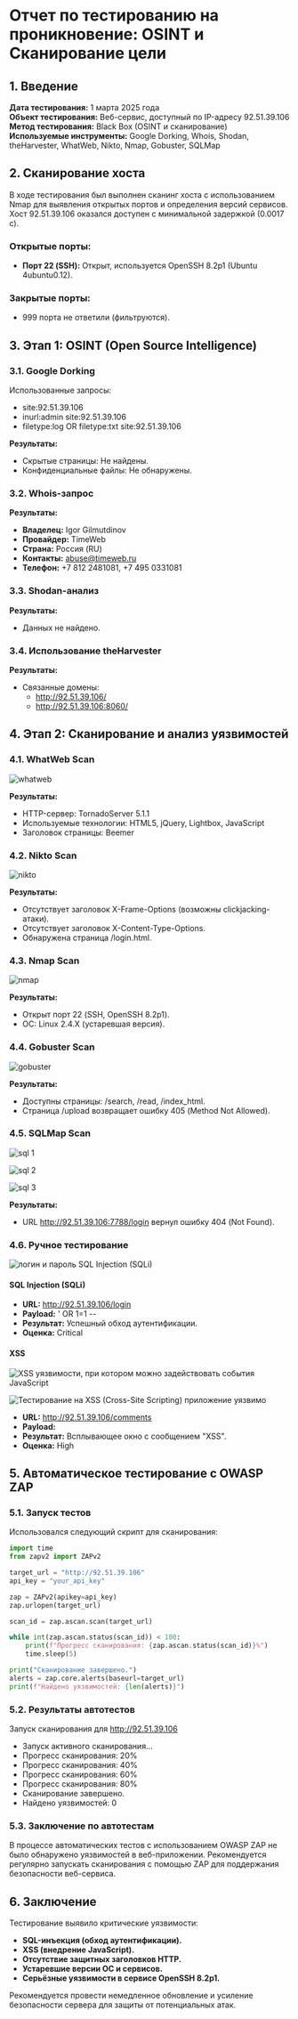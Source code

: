 # Отчет по тестированию на проникновение: OSINT и Сканирование цели

## 1. Введение
**Дата тестирования:** 1 марта 2025 года  
**Объект тестирования:** Веб-сервис, доступный по IP-адресу 92.51.39.106  
**Метод тестирования:** Black Box (OSINT и сканирование)  
**Используемые инструменты:** Google Dorking, Whois, Shodan, theHarvester, WhatWeb, Nikto, Nmap, Gobuster, SQLMap  

## 2. Сканирование хоста
В ходе тестирования был выполнен сканинг хоста с использованием Nmap для выявления открытых портов и определения версий сервисов. Хост 92.51.39.106 оказался доступен с минимальной задержкой (0.0017 с).

### Открытые порты:
- **Порт 22 (SSH):** Открыт, используется OpenSSH 8.2p1 (Ubuntu 4ubuntu0.12).

### Закрытые порты:
- 999 порта не ответили (фильтруются).

## 3. Этап 1: OSINT (Open Source Intelligence)

### 3.1. Google Dorking
Использованные запросы:
- site:92.51.39.106
- inurl:admin site:92.51.39.106
- filetype:log OR filetype:txt site:92.51.39.106

**Результаты:**
- Скрытые страницы: Не найдены.
- Конфиденциальные файлы: Не обнаружены.

### 3.2. Whois-запрос
**Результаты:**
- **Владелец:** Igor Gilmutdinov
- **Провайдер:** TimeWeb
- **Страна:** Россия (RU)
- **Контакты:** abuse@timeweb.ru
- **Телефон:** +7 812 2481081, +7 495 0331081

### 3.3. Shodan-анализ
**Результаты:**
- Данных не найдено.

### 3.4. Использование theHarvester
**Результаты:**
- Связанные домены:
  - http://92.51.39.106/
  - http://92.51.39.106:8060/

## 4. Этап 2: Сканирование и анализ уязвимостей

### 4.1. WhatWeb Scan

![whatweb](https://github.com/user-attachments/assets/8ea323cb-6f05-4a46-922c-e1ac7eae7a4e)


**Результаты:**
- HTTP-сервер: TornadoServer 5.1.1
- Используемые технологии: HTML5, jQuery, Lightbox, JavaScript
- Заголовок страницы: Beemer

### 4.2. Nikto Scan

![nikto](https://github.com/user-attachments/assets/16f18aa3-3ae3-450e-8a95-30bfd4390db2)


**Результаты:**
- Отсутствует заголовок X-Frame-Options (возможны clickjacking-атаки).
- Отсутствует заголовок X-Content-Type-Options.
- Обнаружена страница /login.html.

### 4.3. Nmap Scan

![nmap](https://github.com/user-attachments/assets/54a1ea9a-4fca-4731-9fc4-5059f1d84d00)


**Результаты:**
- Открыт порт 22 (SSH, OpenSSH 8.2p1).
- ОС: Linux 2.4.X (устаревшая версия).

### 4.4. Gobuster Scan

![gobuster](https://github.com/user-attachments/assets/cdc5a983-61be-45d5-9cd5-030d52cbe9ed)


**Результаты:**
- Доступны страницы: /search, /read, /index_html.
- Страница /upload возвращает ошибку 405 (Method Not Allowed).

### 4.5. SQLMap Scan

![sql 1](https://github.com/user-attachments/assets/2e7d8417-212a-4820-b487-b49dc19201d3)

![sql 2](https://github.com/user-attachments/assets/4b18c0d2-a954-4279-8eac-59e74907dcd8)

![sql 3](https://github.com/user-attachments/assets/ee6a93f4-a8f2-4da6-8dcc-a6e51d34ee55)


**Результаты:**
- URL http://92.51.39.106:7788/login вернул ошибку 404 (Not Found).

### 4.6. Ручное тестирование

![логин и пароль SQL Injection (SQLi)](https://github.com/user-attachments/assets/2bc6d15a-a74e-4a32-b246-190d49582911)


#### SQL Injection (SQLi)
- **URL:** http://92.51.39.106/login
- **Payload:** ' OR 1=1 --
- **Результат:** Успешный обход аутентификации.
- **Оценка:** Critical

#### XSS

![XSS уязвимости, при котором можно задействовать события JavaScript](https://github.com/user-attachments/assets/3318f7f9-1648-415b-bfb1-1fb4e3a8d192)

![Тестирование на XSS (Cross-Site Scripting) приложение уязвимо](https://github.com/user-attachments/assets/892e10fb-a018-4a0c-b48b-1a159f0e742d)


- **URL:** http://92.51.39.106/comments
- **Payload:** <script>alert('XSS')</script>
- **Результат:** Всплывающее окно с сообщением "XSS".
- **Оценка:** High

## 5. Автоматическое тестирование с OWASP ZAP

### 5.1. Запуск тестов

Использовался следующий скрипт для сканирования:

```python
import time
from zapv2 import ZAPv2

target_url = "http://92.51.39.106"
api_key = "your_api_key"

zap = ZAPv2(apikey=api_key)
zap.urlopen(target_url)

scan_id = zap.ascan.scan(target_url)

while int(zap.ascan.status(scan_id)) < 100:
    print(f"Прогресс сканирования: {zap.ascan.status(scan_id)}%")
    time.sleep(5)

print("Сканирование завершено.")
alerts = zap.core.alerts(baseurl=target_url)
print(f"Найдено уязвимостей: {len(alerts)}")
```

### 5.2. Результаты автотестов

Запуск сканирования для http://92.51.39.106
- Запуск активного сканирования...
- Прогресс сканирования: 20%
- Прогресс сканирования: 40%
- Прогресс сканирования: 60%
- Прогресс сканирования: 80%
- Сканирование завершено.
- Найдено уязвимостей: 0

### 5.3. Заключение по автотестам
В процессе автоматических тестов с использованием OWASP ZAP не было обнаружено уязвимостей в веб-приложении. Рекомендуется регулярно запускать сканирования с помощью ZAP для поддержания безопасности веб-сервиса.

## 6. Заключение
Тестирование выявило критические уязвимости:
- **SQL-инъекция (обход аутентификации).**
- **XSS (внедрение JavaScript).**
- **Отсутствие защитных заголовков HTTP.**
- **Устаревшие версии ОС и сервисов.**
- **Серьёзные уязвимости в сервисе OpenSSH 8.2p1.**

Рекомендуется провести немедленное обновление и усиление безопасности сервера для защиты от потенциальных атак.

